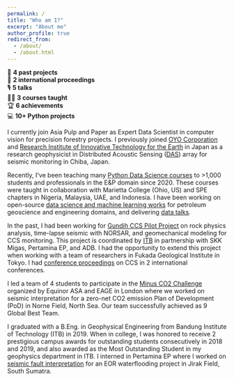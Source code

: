 ```yaml
---
permalink: /
title: "Who am I?"
excerpt: "About me"
author_profile: true
redirect_from: 
  - /about/
  - /about.html
---
```



🧭 **4 past projects**
<br>
📰 **2 international proceedings**
<br>
🎙️ **5 talks**
<br>
👨‍🏫 **3 courses taught**
<br>
🏆 **6 achievements**
<br>
💻 **10+ Python projects**
<br>

I currently join Asia Pulp and Paper as Expert Data Scientist in computer vision for precision forestry projects. I previously joined [OYO Corporation](https://www.oyo.co.jp/english/) and [Research Institute of Innovative Technology for the Earth](https://www.rite.or.jp/en/) in Japan as a research geophysicist in Distributed Acoustic Sensing ([DAS](https://yohanesnuwara.github.io/portfolio/portfolio-1/)) array for seismic monitoring in Chiba, Japan. 

Recently, I've been teaching many [Python Data Science courses](https://yohanesnuwara.github.io/teaching/) to >1,000 students and professionals in the E&P domain since 2020. These courses were taught in collaboration with Marietta College (Ohio, US) and SPE chapters in Nigeria, Malaysia, UAE, and Indonesia. I have been working on open-source [data science and machine learning works](https://yohanesnuwara.github.io/year-archive/) for petroleum geoscience and engineering domains, and delivering [data talks](https://yohanesnuwara.github.io/talks/).

In the past, I had been working for [Gundih CCS Pilot Project](https://yohanesnuwara.github.io/portfolio/portfolio-2/) on rock physics analysis, time-lapse seismic with NORSAR, and geomechanical modeling for CCS monitoring. This project is coordinated by [ITB]() in partnership with SKK Migas, Pertamina EP, and ADB. I had the opportunity to extend this project when working with a team of researchers in Fukada Geological Institute in Tokyo. I had [conference proceedings](https://yohanesnuwara.github.io/publications/) on CCS in 2 international conferences. 

I led a team of 4 students to participate in the [Minus CO2 Challenge](https://yohanesnuwara.github.io/portfolio/portfolio-3/) organized by Equinor ASA and EAGE in London where we worked on seismic interpretation for a zero-net CO2 emission Plan of Development (PoD) in Norne Field, North Sea. Our team successfully achieved as 9 Global Best Team. 

I graduated with a B.Eng. in Geophysical Engineering from Bandung Institute of Technology (ITB) in 2019. When in college, I was honored to receive 2 prestigious campus awards for outstanding students consecutively in 2018 and 2019, and also awarded as the Most Outstanding Student in my geophysics department in ITB. I interned in Pertamina EP where I worked on [seismic fault interpretation](https://yohanesnuwara.github.io/portfolio/portfolio-4/) for an EOR waterflooding project in Jirak Field, South Sumatra. 

<!--
# Hello

This is the front page of a website that is powered by the [academicpages template](https://github.com/academicpages/academicpages.github.io) and hosted on GitHub pages. [GitHub pages](https://pages.github.com) is a free service in which websites are built and hosted from code and data stored in a GitHub repository, automatically updating when a new commit is made to the respository. This template was forked from the [Minimal Mistakes Jekyll Theme](https://mmistakes.github.io/minimal-mistakes/) created by Michael Rose, and then extended to support the kinds of content that academics have: publications, talks, teaching, a portfolio, blog posts, and a dynamically-generated CV. You can fork [this repository](https://github.com/academicpages/academicpages.github.io) right now, modify the configuration and markdown files, add your own PDFs and other content, and have your own site for free, with no ads! An older version of this template powers my own personal website at [stuartgeiger.com](http://stuartgeiger.com), which uses [this Github repository](https://github.com/staeiou/staeiou.github.io).

A data-driven personal website
======
Like many other Jekyll-based GitHub Pages templates, academicpages makes you separate the website's content from its form. The content & metadata of your website are in structured markdown files, while various other files constitute the theme, specifying how to transform that content & metadata into HTML pages. You keep these various markdown (.md), YAML (.yml), HTML, and CSS files in a public GitHub repository. Each time you commit and push an update to the repository, the [GitHub pages](https://pages.github.com/) service creates static HTML pages based on these files, which are hosted on GitHub's servers free of charge.

Many of the features of dynamic content management systems (like Wordpress) can be achieved in this fashion, using a fraction of the computational resources and with far less vulnerability to hacking and DDoSing. You can also modify the theme to your heart's content without touching the content of your site. If you get to a point where you've broken something in Jekyll/HTML/CSS beyond repair, your markdown files describing your talks, publications, etc. are safe. You can rollback the changes or even delete the repository and start over -- just be sure to save the markdown files! Finally, you can also write scripts that process the structured data on the site, such as [this one](https://github.com/academicpages/academicpages.github.io/blob/master/talkmap.ipynb) that analyzes metadata in pages about talks to display [a map of every location you've given a talk](https://academicpages.github.io/talkmap.html).

Getting started
======
1. Register a GitHub account if you don't have one and confirm your e-mail (required!)
1. Fork [this repository](https://github.com/academicpages/academicpages.github.io) by clicking the "fork" button in the top right. 
1. Go to the repository's settings (rightmost item in the tabs that start with "Code", should be below "Unwatch"). Rename the repository "[your GitHub username].github.io", which will also be your website's URL.
1. Set site-wide configuration and create content & metadata (see below -- also see [this set of diffs](http://archive.is/3TPas) showing what files were changed to set up [an example site](https://getorg-testacct.github.io) for a user with the username "getorg-testacct")
1. Upload any files (like PDFs, .zip files, etc.) to the files/ directory. They will appear at https://[your GitHub username].github.io/files/example.pdf.  
1. Check status by going to the repository settings, in the "GitHub pages" section

Site-wide configuration
------
The main configuration file for the site is in the base directory in [_config.yml](https://github.com/academicpages/academicpages.github.io/blob/master/_config.yml), which defines the content in the sidebars and other site-wide features. You will need to replace the default variables with ones about yourself and your site's github repository. The configuration file for the top menu is in [_data/navigation.yml](https://github.com/academicpages/academicpages.github.io/blob/master/_data/navigation.yml). For example, if you don't have a portfolio or blog posts, you can remove those items from that navigation.yml file to remove them from the header. 

Create content & metadata
------
For site content, there is one markdown file for each type of content, which are stored in directories like _publications, _talks, _posts, _teaching, or _pages. For example, each talk is a markdown file in the [_talks directory](https://github.com/academicpages/academicpages.github.io/tree/master/_talks). At the top of each markdown file is structured data in YAML about the talk, which the theme will parse to do lots of cool stuff. The same structured data about a talk is used to generate the list of talks on the [Talks page](https://academicpages.github.io/talks), each [individual page](https://academicpages.github.io/talks/2012-03-01-talk-1) for specific talks, the talks section for the [CV page](https://academicpages.github.io/cv), and the [map of places you've given a talk](https://academicpages.github.io/talkmap.html) (if you run this [python file](https://github.com/academicpages/academicpages.github.io/blob/master/talkmap.py) or [Jupyter notebook](https://github.com/academicpages/academicpages.github.io/blob/master/talkmap.ipynb), which creates the HTML for the map based on the contents of the _talks directory).

**Markdown generator**

I have also created [a set of Jupyter notebooks](https://github.com/academicpages/academicpages.github.io/tree/master/markdown_generator
) that converts a CSV containing structured data about talks or presentations into individual markdown files that will be properly formatted for the academicpages template. The sample CSVs in that directory are the ones I used to create my own personal website at stuartgeiger.com. My usual workflow is that I keep a spreadsheet of my publications and talks, then run the code in these notebooks to generate the markdown files, then commit and push them to the GitHub repository.

How to edit your site's GitHub repository
------
Many people use a git client to create files on their local computer and then push them to GitHub's servers. If you are not familiar with git, you can directly edit these configuration and markdown files directly in the github.com interface. Navigate to a file (like [this one](https://github.com/academicpages/academicpages.github.io/blob/master/_talks/2012-03-01-talk-1.md) and click the pencil icon in the top right of the content preview (to the right of the "Raw | Blame | History" buttons). You can delete a file by clicking the trashcan icon to the right of the pencil icon. You can also create new files or upload files by navigating to a directory and clicking the "Create new file" or "Upload files" buttons. 

Example: editing a markdown file for a talk
![Editing a markdown file for a talk](/images/editing-talk.png)

For more info
------
More info about configuring academicpages can be found in [the guide](https://academicpages.github.io/markdown/). The [guides for the Minimal Mistakes theme](https://mmistakes.github.io/minimal-mistakes/docs/configuration/) (which this theme was forked from) might also be helpful.
-->
